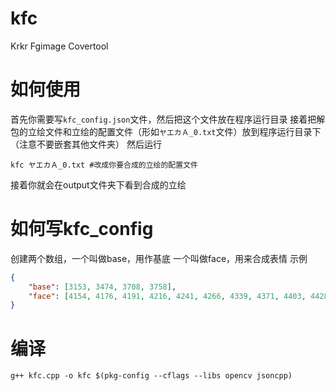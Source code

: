 # kfc
 Krkr Fgimage Covertool

# 如何使用
首先你需要写`kfc_config.json`文件，然后把这个文件放在程序运行目录
接着把解包的立绘文件和立绘的配置文件（形如`ヤエカＡ_0.txt`文件）放到程序运行目录下（注意不要嵌套其他文件夹）
然后运行 
```shell
kfc ヤエカＡ_0.txt #改成你要合成的立绘的配置文件
```
接着你就会在output文件夹下看到合成的立绘

# 如何写kfc_config

创建两个数组，一个叫做base，用作基底
一个叫做face，用来合成表情
示例
```json
{
    "base": [3153, 3474, 3708, 3758],
    "face": [4154, 4176, 4191, 4216, 4241, 4266, 4339, 4371, 4403, 4428]
}
```


# 编译

```shell
g++ kfc.cpp -o kfc $(pkg-config --cflags --libs opencv jsoncpp)
```
